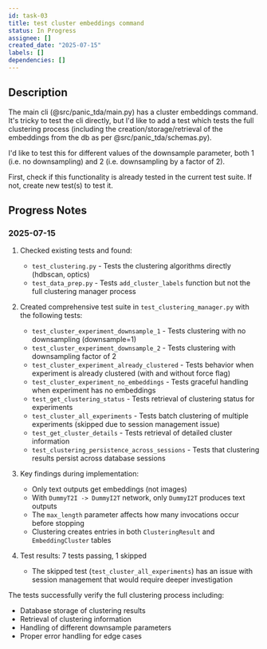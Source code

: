 ```yaml
---
id: task-03
title: test cluster embeddings command
status: In Progress
assignee: []
created_date: "2025-07-15"
labels: []
dependencies: []
---
```


## Description

The main cli (@src/panic_tda/main.py) has a cluster embeddings command. It's
tricky to test the cli directly, but I'd like to add a test which tests the full
clustering process (including the creation/storage/retrieval of the embeddings
from the db as per @src/panic_tda/schemas.py).

I'd like to test this for different values of the downsample parameter, both 1
(i.e. no downsampling) and 2 (i.e. downsampling by a factor of 2).

First, check if this functionality is already tested in the current test suite.
If not, create new test(s) to test it.

## Progress Notes

### 2025-07-15

1. Checked existing tests and found:
   - `test_clustering.py` - Tests the clustering algorithms directly (hdbscan, optics)
   - `test_data_prep.py` - Tests `add_cluster_labels` function but not the full clustering manager process

2. Created comprehensive test suite in `test_clustering_manager.py` with the following tests:
   - `test_cluster_experiment_downsample_1` - Tests clustering with no downsampling (downsample=1)
   - `test_cluster_experiment_downsample_2` - Tests clustering with downsampling factor of 2
   - `test_cluster_experiment_already_clustered` - Tests behavior when experiment is already clustered (with and without force flag)
   - `test_cluster_experiment_no_embeddings` - Tests graceful handling when experiment has no embeddings
   - `test_get_clustering_status` - Tests retrieval of clustering status for experiments
   - `test_cluster_all_experiments` - Tests batch clustering of multiple experiments (skipped due to session management issue)
   - `test_get_cluster_details` - Tests retrieval of detailed cluster information
   - `test_clustering_persistence_across_sessions` - Tests that clustering results persist across database sessions

3. Key findings during implementation:
   - Only text outputs get embeddings (not images)
   - With `DummyT2I -> DummyI2T` network, only `DummyI2T` produces text outputs
   - The `max_length` parameter affects how many invocations occur before stopping
   - Clustering creates entries in both `ClusteringResult` and `EmbeddingCluster` tables

4. Test results: 7 tests passing, 1 skipped
   - The skipped test (`test_cluster_all_experiments`) has an issue with session management that would require deeper investigation

The tests successfully verify the full clustering process including:
- Database storage of clustering results
- Retrieval of clustering information
- Handling of different downsample parameters
- Proper error handling for edge cases
